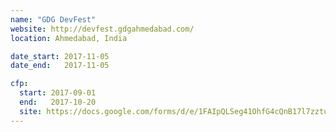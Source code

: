 ```yaml
---
name: "GDG DevFest"
website: http://devfest.gdgahmedabad.com/
location: Ahmedabad, India

date_start: 2017-11-05
date_end:   2017-11-05

cfp:
  start: 2017-09-01
  end:   2017-10-20
  site: https://docs.google.com/forms/d/e/1FAIpQLSeg41OhfG4cQnB17l7zztuA28S1rOuMH6Q3-VUq94yVoZVu4w/viewform
---
```

